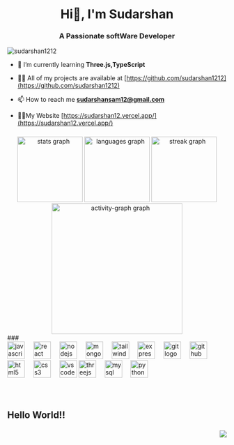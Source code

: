 <h1 align="center">Hi👋, I'm Sudarshan</h1>
<h3 align="center">A Passionate softWare Developer</h3>

<p align="left"><img src="https://camo.githubusercontent.com/700f2ecd2ca652d02ff0705ebdf8c4ee71dfbbe0d67fc02950f84eb251242ab9/68747470733a2f2f666972656261736573746f726167652e676f6f676c65617069732e636f6d2f76302f622f666c6578692d636f64696e672e61707073706f742e636f6d2f6f2f64656d706769372d35323066386435662d363364342d343435332d383832322d6462633134396165323766382e6769663f616c743d6d6564696126746f6b656e3d39316330633762322d393363332d343032392d623031312d316138373033633537333064" alt="sudarshan1212" /></p>

- 🌱 I’m currently learning **Three.js,TypeScript**

- 👨‍💻 All of my projects are available at  [https://github.com/sudarshan1212](https://github.com/sudarshan1212)

- 📫 How to reach me **sudarshansam12@gmail.com**
- 👨‍💻My Website [https://sudarshan12.vercel.app/](https://sudarshan12.vercel.app/)


###
<div align="center">
  <img src="https://github-readme-stats.vercel.app/api?username=sudarshan1212&hide_title=false&hide_rank=false&show_icons=true&include_all_commits=true&count_private=true&disable_animations=false&theme=bear&locale=en&hide_border=true&order=1" height="150" alt="stats graph"  />
  <img src="https://github-readme-stats.vercel.app/api/top-langs?username=sudarshan1212&locale=en&hide_title=true&layout=compact&card_width=320&langs_count=7&theme=bear&hide_border=true&order=2" height="150" alt="languages graph"  />
  <img src="https://streak-stats.demolab.com?user=sudarshan1212&locale=en&mode=daily&theme=bear&hide_border=true&border_radius=11&order=3" height="150" alt="streak graph"  />
  <img src="https://github-readme-activity-graph.vercel.app/graph?username=sudarshan1212&radius=16&theme=arctic&area=true&order=5&hide_border=true&hide_title=false" height="300" alt="activity-graph graph"  />
</div>
###

<div align="left">
  <img src="https://skillicons.dev/icons?i=js" height="40" alt="javascript logo"  />
  <img width="12" />
  <img src="https://cdn.jsdelivr.net/gh/devicons/devicon/icons/react/react-original.svg" height="40" alt="react logo"  />
  <img width="12" />
  <img src="https://cdn.simpleicons.org/nodedotjs/339933" height="40" alt="nodejs logo"  />
  <img width="12" />
  <img src="https://cdn.simpleicons.org/mongodb/47A248" height="40" alt="mongodb logo"  />
  <img width="12" />
  <img src="https://cdn.simpleicons.org/tailwindcss/06B6D4" height="40" alt="tailwindcss logo"  />
  <img width="12" />
  <img src="https://skillicons.dev/icons?i=express" height="40" alt="express logo"  />
  <img width="12" />
  <img src="https://cdn.simpleicons.org/git/F05032" height="40" alt="git logo"  />
  <img width="12" />
  <img src="https://skillicons.dev/icons?i=github" height="40" alt="github logo"  />
  <img width="12" />
  <img src="https://cdn.jsdelivr.net/gh/devicons/devicon/icons/html5/html5-original.svg" height="40" alt="html5 logo"  />
  <img width="12" />
  <img src="https://cdn.jsdelivr.net/gh/devicons/devicon/icons/css3/css3-original.svg" height="40" alt="css3 logo"  />
  <img width="12" />
  <img src="https://cdn.jsdelivr.net/gh/devicons/devicon/icons/vscode/vscode-original.svg" height="40" alt="vscode logo"  />
   <img src="https://skillicons.dev/icons?i=threejs" height="40" alt="threejs logo"  />
  <img width="12" />
  <img src="https://cdn.jsdelivr.net/gh/devicons/devicon/icons/mysql/mysql-original.svg" height="40" alt="mysql logo"  />
  <img width="12" />
  <img src="https://skillicons.dev/icons?i=py" height="40" alt="python logo"  />
</div>

###

###

<br clear="both">



###

<h2 align="left">Hello World!!</h2>

###

<img align="right" src="https://visitor-badge.laobi.icu/badge?page_id=sudarshan1212.sudarshan1212&left_color=dimgray&right_color=cornflowerblue"  />


###

<!-- Proudly created with GPRM ( https://gprm.itsvg.in ) -->

<!-- Proudly created with GPRM ( https://gprm.itsvg.in ) -->
